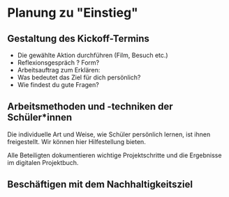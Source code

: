 # Planung zu "Einstieg"

## Gestaltung des Kickoff-Termins

* Die gewählte Aktion durchführen \(Film, Besuch etc.\)
* Reflexionsgespräch ? Form?
* Arbeitsauftrag zum Erklären: 
 * Was bedeutet das Ziel für dich persönlich? 
 * Wie findest du gute Fragen?

## Arbeitsmethoden und -techniken der Schüler\*innen

Die individuelle Art und Weise, wie Schüler persönlich lernen, ist ihnen freigestellt. Wir können hier Hilfestellung bieten. 

Alle Beteiligten dokumentieren wichtige Projektschritte und die Ergebnisse im digitalen Projektbuch.

## Beschäftigen mit dem Nachhaltigkeitsziel





